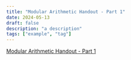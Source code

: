 ```yaml
---
title: "Modular Arithmetic Handout - Part 1"
date: 2024-05-13
draft: false
description: "a description"
tags: ["example", "tag"]
---
```

[Modular Arithmetic Handout - Part 1](./Modular_Arithmetic_Handout_1.pdf)
